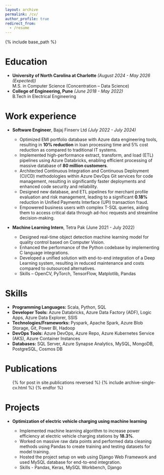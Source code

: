 ```yaml
---
layout: archive
permalink: /cv/
author_profile: true
redirect_from:
  - /resume
---
```


{% include base_path %}

Education
======
* **University of North Carolina at Charlotte** *(August 2024 - May 2026 (Expected))*<br>
  M.S. in Computer Science (Concentration – Data Science) 
* **College of Engineering, Pune** *(June 2018 - May 2022)*<br>
  B.Tech in Electrical Engineering

Work experience
======
<!-- * **Teaching Assistant**, College of Computing and Informatics *(August 2024 - Present)*
  * Supported and enhanced student learning by assisting with Python-based data mining assignments and projects, utilizing libraries such as Pandas, NumPy, and **Scikit-learn** and XGBoost
  * Facilitated student comprehension of data visualization techniques through hands-on guidance with Matplotlib and Seaborn, resulting in clearer and more effective data presentations.
  * Collaborated with the course instructor to develop and maintain course materials, including assignments, exams, and lab exercises, ensuring alignment with learning objectives and effective assessment. -->

* **Software Engineer**, Bajaj Finserv Ltd *(July 2022 - July 2024)*
  * Optimized EMI portfolio database with Azure data engineering tools, resulting in **10% reduction** in loan processing time and 5% cost reduction as compared to traditional IT systems.  
  * Implemented high-performance extract, transform, and load (ETL) pipelines using Azure Databricks, enabling efficient processing of massive database of **80 million customers**. 
  * Architected Continuous Integration and Continuous Deployment (CI/CD) methodologies within Azure DevOps Git services for code management, resulting in significantly faster deployments and enhanced code security and reliability. 
  * Designed new database, and ETL pipelines for merchant profile evaluation and risk management, leading to a significant **0.18%** reduction in Unified Payments Interface (UPI) transaction fraud. 
  * Empowered business users with complex T-SQL queries, aiding them to access critical data through ad-hoc requests and streamline decision-making. 

* **Machine Learning Intern**, Tetra Pak (June 2021 - July 2022)
  * Designed real-time object detection machine learning model for quality control based on Computer Vision.
  * Enhanced the performance of the Python codebase by implementing C language integrations. 
  * Developed a unified solution with end-to-end integration of a Deep Learning system, resulting in reduced maintenance and costs compared to outsourced alternatives.
  * Skills – OpenCV, PyTorch, TensorFlow, Matplotlib, Pandas 

Skills
======
* **Programming Languages:** Scala, Python, SQL 
* **Developer Tools:** Azure Databricks, Azure Data Factory (ADF), Logic Apps, Azure Data Explorer, SSIS 
* **Technologies/Frameworks:** Pyspark, Apache Spark, Azure Blob Storage, Git, Power BI, Hadoop 
* **DevOps Tools:**  Azure DevOps, Azure Repo, Azure Kubernetes Service (AKS), Azure Container Instances 
* **Databases:** SQL Server, Azure Synapse Analytics, MySQL, MongoDB, PostgreSQL, Cosmos DB 

Publications
======
  <ul>{% for post in site.publications reversed %}
    {% include archive-single-cv.html %}
  {% endfor %}</ul>
  
Projects
======

* **Optimization of electric vehicle charging using machine learning**

  * Implemented machine learning algorithm to increase power efficiency at electric vehicle charging stations by **18.3%**. 
  * Worked on massive raw data points and performed data cleaning methods using Pandas to create training and testing datasets for model training. 
  * Hosted the project setup on web using Django Web Framework and used MySQL database for end-to-end integration. 
  * Skills - Pandas, Keras, MySQL Workbench, Django



  
